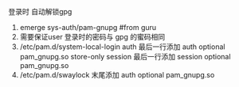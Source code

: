 登录时 自动解锁gpg
1. emerge sys-auth/pam-gnupg #from guru
1. 需要保证user 登录时的密码与 gpg 的蜜码相同
2. /etc/pam.d/system-local-login 
   auth 最后一行添加
  auth     optional  pam_gnupg.so store-only
  session 最后一行添加
  session  optional  pam_gnupg.so
3. /etc/pam.d/swaylock 末尾添加
auth     optional  pam_gnupg.so

